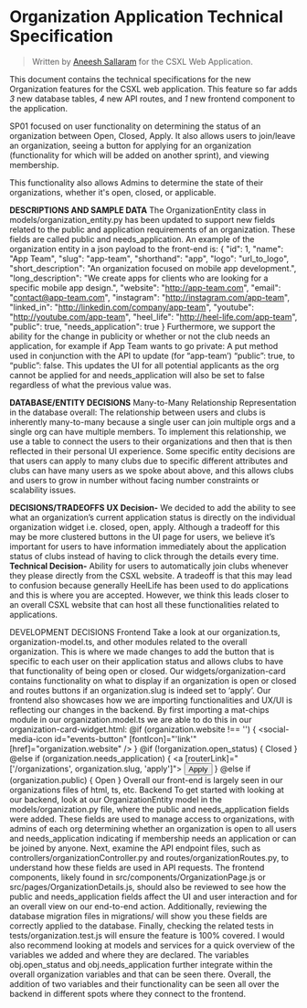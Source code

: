 # Organization Application Technical Specification

> Written by [Aneesh Sallaram](https://github.com/asallarma) for the CSXL Web Application.

This document contains the technical specifications for the new Organization features for the CSXL web application. This feature so far adds _3_ new database tables, _4_ new API routes, and _1_ new frontend component to the application.

SP01 focused on user functionality on determining the status of an organization between Open, Closed, Apply. It also allows users to join/leave an organization, seeing a button for applying for an organization (functionality for which will be added on another sprint), and viewing membership.

This functionality also allows Admins to determine the state of their organizations, whether it's open, closed, or applicable.

**DESCRIPTIONS AND SAMPLE DATA**
The OrganizationEntity class in models/organization_entity.py has been updated to support new fields related to the public and application requirements of an organization. These fields are called public and needs_application. An example of the organization entity in a json payload to the front-end is:
{
"id": 1,
"name": "App Team",
"slug": "app-team",
"shorthand": "app",
"logo": "url_to_logo",
"short_description": "An organization focused on mobile app development.",
"long_description": "We create apps for clients who are looking for a specific mobile app design.",
"website": "http://app-team.com",
"email": "contact@app-team.com",
"instagram": "http://instagram.com/app-team",
"linked_in": "http://linkedin.com/company/app-team",
"youtube": "http://youtube.com/app-team",
"heel_life": "http://heel-life.com/app-team",
"public": true,
"needs_application": true
}
Furthermore, we support the ability for the change in publicity or whether or not the club needs an application, for example if App Team wants to go private: A put method used in conjunction with the API to update (for “app-team’)
“public”: true, to “public”: false.
This updates the UI for all potential applicants as the org cannot be applied for and needs_application will also be set to false regardless of what the previous value was.

**DATABASE/ENTITY DECISIONS**
Many-to-Many Relationship Representation in the database overall: The relationship between users and clubs is inherently many-to-many because a single user can join multiple orgs and a single org can have multiple members. To implement this relationship, we use a table to connect the users to their organizations and then that is then reflected in their personal UI experience.
Some specific entity decisions are that users can apply to many clubs due to specific different attributes and clubs can have many users as we spoke about above, and this allows clubs and users to grow in number without facing number constraints or scalability issues.

**DECISIONS/TRADEOFFS**
**UX Decision-** We decided to add the ability to see what an organization’s current application status is directly on the individual organization widget i.e. closed, open, apply. Although a tradeoff for this may be more clustered buttons in the UI page for users, we believe it’s important for users to have information immediately about the application status of clubs instead of having to click through the details every time.
**Technical Decision-** Ability for users to automatically join clubs whenever they please directly from the CSXL website. A tradeoff is that this may lead to confusion because generally HeelLife has been used to do applications and this is where you are accepted. However, we think this leads closer to an overall CSXL website that can host all these functionalities related to applications.

DEVELOPMENT DECISIONS
Frontend
Take a look at our organization.ts, organization-model.ts, and other modules related to the overall organization. This is where we made changes to add the button that is specific to each user on their application status and allows clubs to have that functionality of being open or closed. Our widgets/organization-card contains functionality on what to display if an organization is open or closed and routes buttons if an organization.slug is indeed set to ‘apply’.
Our frontend also showcases how we are importing functionalities and UX/UI is reflecting our changes in the backend. By first importing a mat-chips module in our organization.model.ts we are able to do this in our organization-card-widget.html:
@if (organization.website !== '') {
<social-media-icon id="events-button" [fontIcon]="'link'" [href]="organization.website" />
}
@if (!organization.open_status) {
<mat-chip>Closed</mat-chip>
} @else if (organization.needs_application) {
<a [routerLink]="['/organizations', organization.slug, 'apply']">
<button mat-flat-button>Apply</button>
</a>
} @else if (organization.public) {
<mat-chip>Open</mat-chip>
}
Overall our front-end is largely seen in our organizations files of html, ts, etc.
Backend
To get started with looking at our backend, look at our OrganizationEntity model in the models/organization.py file, where the public and needs_application fields were added. These fields are used to manage access to organizations, with admins of each org determining whether an organization is open to all users and needs_application indicating if membership needs an application or can be joined by anyone. Next, examine the API endpoint files, such as controllers/organizationController.py and routes/organizationRoutes.py, to understand how these fields are used in API requests. The frontend components, likely found in src/components/OrganizationPage.js or src/pages/OrganizationDetails.js, should also be reviewed to see how the public and needs_application fields affect the UI and user interaction and for an overall view on our end-to-end action. Additionally, reviewing the database migration files in migrations/ will show you these fields are correctly applied to the database. Finally, checking the related tests in tests/organization.test.js will ensure the feature is 100% covered.
I would also recommend looking at models and services for a quick overview of the variables we added and where they are declared. The variables obj.open_status and obj.needs_application further integrate within the overall organization variables and that can be seen there. Overall, the addition of two variables and their functionality can be seen all over the backend in different spots where they connect to the frontend.
